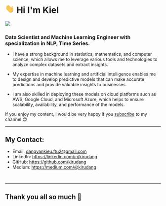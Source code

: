 # <img src="https://raw.githubusercontent.com/ABSphreak/ABSphreak/master/gifs/Hi.gif" width="30px"> Hi I'm Kiel

[<img height="30" src="https://img.shields.io/badge/Medium-%23000000.svg?&style=for-the-badge&logo=medium&logoColor=white" />][medium]

[medium]: https://medium.com/@kirudang


### Data Scientist and Machine Learning Engineer with specialization in NLP, Time Series.

- I have a strong background in statistics, mathematics, and computer science, which allows me to leverage various tools and technologies to analyze complex datasets and extract insights.

- My expertise in machine learning and artificial intelligence enables me to design and develop predictive models that can make accurate predictions and provide valuable insights to businesses.
-  I am also skilled in deploying these models on cloud platforms such as AWS, Google Cloud, and Microsoft Azure, which helps to ensure scalability, availability, and performance of the models.

If you enjoy my content, I would be very happy if you [subscribe](https://medium.com/@kirudang) to my channel 😊

---

## My Contact:

- Email: dangvankieu.ftu2@gmail.com
- LinkedIn: https://linkedin.com/in/kirudang
- GitHub: https://github.com/kirudang
- Medium: https://medium.com/@kirudang
<br />

---
## Thank you all so much 🙏
